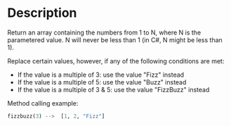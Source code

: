 # Description

Return an array containing the numbers from 1 to N, where N is the parametered value. N will never be less than 1 (in C#, N might be less than 1).

Replace certain values, however, if any of the following conditions are met:

- If the value is a multiple of 3: use the value "Fizz" instead
- If the value is a multiple of 5: use the value "Buzz" instead
- If the value is a multiple of 3 & 5: use the value "FizzBuzz" instead

Method calling example:

```python
fizzbuzz(3) -->  [1, 2, "Fizz"]
```
